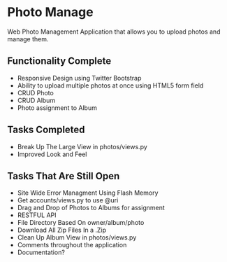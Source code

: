 Photo Manage
===========

Web Photo Management Application that allows you to upload photos and manage them.


Functionality Complete
--------

* Responsive Design using Twitter Bootstrap
* Ability to upload multiple photos at once using HTML5 form field
* CRUD Photo
* CRUD Album
* Photo assignment to Album

Tasks Completed
--------
* Break Up The Large View in photos/views.py
* Improved Look and Feel

Tasks That Are Still Open
--------

* Site Wide Error Managment Using Flash Memory
* Get accounts/views.py to use @uri
* Drag and Drop of Photos to Albums for assignment
* RESTFUL API
* File Directory Based On owner/album/photo
* Download All Zip Files In a .Zip
* Clean Up Album View in photos/views.py
* Comments throughout the application
* Documentation?
